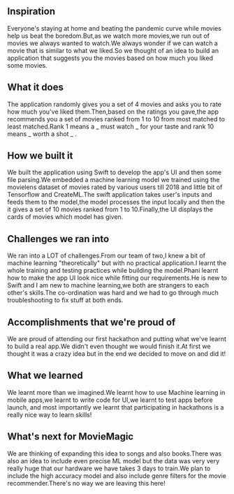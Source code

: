 ## Inspiration
Everyone's staying at home and beating the pandemic curve while movies help us beat the boredom.But,as we watch more movies,we run out of movies we always wanted to watch.We always wonder if we can watch a movie that is similar to what we liked.So we thought of an idea to build an application that suggests you the movies based on how much you liked some movies.
## What it does
The application randomly gives you a set of 4 movies and asks you to rate how much you've liked them.Then,based on the ratings you gave,the app recommends you a set of movies ranked from 1 to 10 from most matched to least matched.Rank 1 means a _ must watch _ for your taste and rank 10 means _ worth a shot _ .
## How we built it
We built the application using Swift to develop the app's UI and then some file parsing.We embedded a machine learning model we trained using the movielens dataset of movies rated by various users till 2018 and little bit of Tensorflow and CreateML.The swift application takes user's inputs and feeds them to the model,the model processes the input locally and then the it gives a set of 10 movies ranked from 1 to 10.Finally,the UI displays the cards of movies which model has given.
## Challenges we ran into
We ran into a LOT of challenges.From our team of two,I knew a bit of machine learning "theoretically" but with no practical application.I learnt the whole training and testing practices while building the model.Phani learnt how to make the app UI look nice while fitting our requirements.He is new to Swift and I am new to machine learning,we both are strangers to each other's skills.The co-ordination was hard and we had to go through much troubleshooting to fix stuff at both ends.
## Accomplishments that we're proud of
We are proud of attending our first hackathon and putting what we've learnt to build a real app.We didn't even thought we would finish it.At first we thought it was a crazy idea but in the end we decided to move on and did it!
## What we learned
We learnt more than we imagined.We learnt how to use Machine learning in mobile apps,we learnt to write code for UI,we learnt to test apps before launch, and most importantly we learnt that participating in hackathons is a really nice way to learn skills!
## What's next for MovieMagic
We are thinking of expanding this idea to songs and also books.There was also an idea to include even precise ML model but the data was very very really huge that our hardware we have takes 3 days to train.We plan to include the high accuracy model and also include genre filters for the movie recommender.There's no way we are leaving this here!
